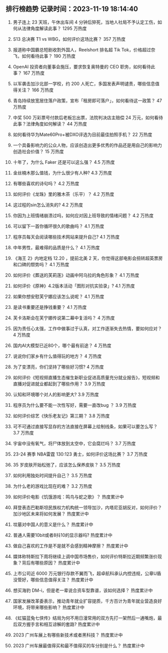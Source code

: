
## 排行榜趋势 记录时间：2023-11-19 18:14:40
  
  1. 男子连上 23 天班，午休出车间 4 分钟后猝死，当地人社局不予认定工伤，如何从法律角度解读此事？ 1295 万热度
    
  2. S13 总决赛 T1 vs WBG，如何评价这场比赛？ 357 万热度
    
  3. 报道称中国霸总短剧收割外国人，Reelshort 排名超 Tik Tok，价格超过奈飞，如何看待此事？ 190 万热度
    
  4. OpenAI 投资者向董事会施压，要求恢复奥特曼的 CEO 职务，如何看待此事？ 167 万热度
    
  5. 以军袭击加沙北部一学校，约 200 人死亡，多国发表声明谴责，哪些信息值得关注？ 166 万热度
    
  6. 青岛持续放宽居住落户政策，宣布「租房即可落户」，如何看待这一政策？ 47 万热度
    
  7. 中奖 500 万彩票号付款后老板忘出票，法院判决店主赔偿 24 万元，如何看待此事？法律角度如何解读？ 44 万热度
    
  8. 如何看待华为Mate60Pro+被DXO评选为目前最佳拍照手机？ 22 万热度
    
  9. 一个具备影响力的公众人物，应该创造出更多优秀的作品还是用自己的影响力创造社会价值？ 15 万热度
    
  10. 十年了，为什么 Faker 还是可以这么强？ 4.5 万热度
    
  11. 金丝楠木那么值钱，为什么很少有人种? 4.3 万热度
    
  12. 有哪些喜欢的诗句吗？ 4.2 万热度
    
  13. 如何评价《龙珠》里的雅木茶（乐平）？ 4.2 万热度
    
  14. 这过程的sin怎么消失的? 4.2 万热度
    
  15. 你因为上班情绪崩溃过吗，如何应对因上班导致的情绪问题？ 4.2 万热度
    
  16. 可以留下一首你循环很久的歌曲吗？ 4.1 万热度
    
  17. 程序员每天会阅读哪些技术网站来提升自己? 4.1 万热度
    
  18. 中年男性，最难得的品质是什么？ 4.1 万热度
    
  19. 《海王 2》内地定档 12.20 ，提前北美 2 天，你觉得这部电影会扭转超英票房和口碑的颓势吗？ 4.1 万热度
    
  20. 如何评价《葬送的芙莉莲》动画中阿乌拉的角色形象？ 4.1 万热度
    
  21. 如何评价《原神》4.2版本活动「图形对抗实验录」? 4.1 万热度
    
  22. 如果你想安慰芙宁娜应该怎么说呢？ 4.1 万热度
    
  23. 是读书重要还是挣钱重要？ 4.1 万热度
    
  24. 芙卡洛斯会在芙宁娜传说第二幕中复活吗？ 4 万热度
    
  25. 因为责任心太强，工作中做事过于认真，对工作逐渐失去热情，要如何应对？ 4 万热度
    
  26. 国内AI大模型已近80个，哪个最有前途？ 4 万热度
    
  27. 说说你们家乡有什么值得玩的地方？ 4 万热度
    
  28. 为了变漂亮，你们坚持了哪些好习惯? 4 万热度
    
  29. 如何评价《短视频直播生态催生新职业促进高质量充分就业报告》，短视频和直播对促进就业都起到了哪些作用？ 3.9 万热度
    
  30. 认知和环境哪个对人的影响更大? 3.9 万热度
    
  31. 程序员为什么要不能一次性写好，需要一直改bug ？ 3.9 万热度
    
  32. 如何评价综艺《快乐老友记》第三期？ 3.8 万热度
    
  33. 可不可通过直接写显存的方法直接在屏幕上绘制线条，如果可以要怎么写？ 3.7 万热度
    
  34. 宇宙中没有氧气，将尸体放到太空中，它会腐烂吗？ 3.7 万热度
    
  35. 23-24 赛季 NBA雷霆 130:123 勇士，如何评价这场比赛？ 3.7 万热度
    
  36. 35 岁皮肤开始松弛了，应该怎么保养皮肤？ 3.5 万热度
    
  37. 如何利用独处时间提升自己？ 3.5 万热度
    
  38. 为什么老的游戏比现在的难？ 3.2 万热度
    
  39. 如何评价电影《饥饿游戏：鸣鸟与蛇之歌》？ 热度累计中
    
  40. 拜登表态巴勒斯坦民族权力机构统一领导加沙，内塔尼亚胡反对，如何评价？加沙地区未来将如何发展？ 热度累计中
    
  41. 坟墓对中国人的意义是什么？ 热度累计中
    
  42. 普通人需要10bit或者8抖10的显示器吗? 热度累计中
    
  43. 做自己喜欢的工作是不是就不会感到精神摩擦？ 热度累计中
    
  44. 媒体称特斯拉下周将继续上调中国市场售价，如何评价特斯拉近期频繁涨价现象？背后有哪些原因？ 热度累计中
    
  45. 上市公司近 6000 万元银行存款不翼而飞，超卓航科承认内控违规，公章U盾没管好，哪些信息值得关注？ 热度累计中
    
  46. 想买海豹 DM-i，但是老一辈说合资车型靠谱，该如何选择？ 热度累计中
    
  47. 国家发展改革委表示，推动青年就业扩容提质，千方百计为青年就业营造良好环境，将带来哪些影响？ 热度累计中
    
  48. 《虹猫蓝兔七侠传》结局为何不用日漫常用的双方先打一架然后一通嘴炮，最后双方握手言和相互谅解的套路? 热度累计中
    
  49. 2023 广州车展上有哪些新技术或者黑科技？ 热度累计中
    
  50. 2023 广州车展最值得买和最不值得买的车分别是什么？ 热度累计中
    